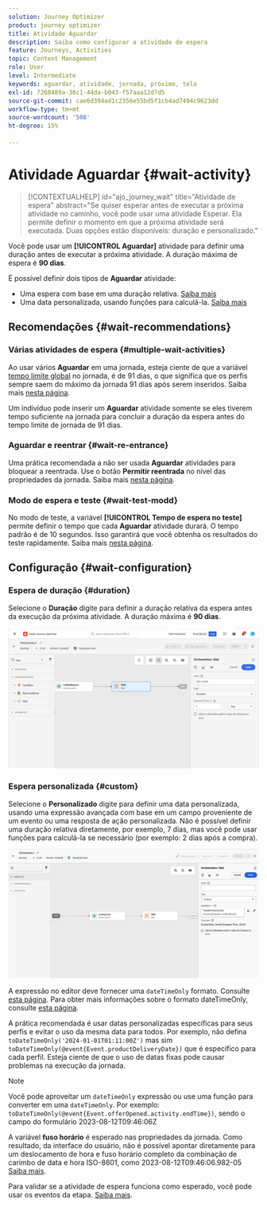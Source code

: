 ```yaml
---
solution: Journey Optimizer
product: journey optimizer
title: Atividade Aguardar
description: Saiba como configurar a atividade de espera
feature: Journeys, Activities
topic: Content Management
role: User
level: Intermediate
keywords: aguardar, atividade, jornada, próximo, tela
exl-id: 7268489a-38c1-44da-b043-f57aaa12d7d5
source-git-commit: cae6d394ad1c2356e55bd5f1cb4ad7494c9623dd
workflow-type: tm+mt
source-wordcount: '508'
ht-degree: 15%

---
```


# Atividade Aguardar {#wait-activity}

>[!CONTEXTUALHELP]
>id="ajo_journey_wait"
>title="Atividade de espera"
>abstract="Se quiser esperar antes de executar a próxima atividade no caminho, você pode usar uma atividade Esperar. Ela permite definir o momento em que a próxima atividade será executada. Duas opções estão disponíveis: duração e personalizado."

Você pode usar um **[!UICONTROL Aguardar]** atividade para definir uma duração antes de executar a próxima atividade.  A duração máxima de espera é **90 dias**.

É possível definir dois tipos de **Aguardar** atividade:

* Uma espera com base em uma duração relativa. [Saiba mais](#duration)
* Uma data personalizada, usando funções para calculá-la. [Saiba mais](#custom)

<!--
* [Email send time optimization](#email_send_time_optimization)
* [Fixed date](#fixed_date) 
-->

## Recomendações {#wait-recommendations}

### Várias atividades de espera {#multiple-wait-activities}

Ao usar vários **Aguardar** em uma jornada, esteja ciente de que a variável [tempo limite global](journey-properties.md#global_timeout) no jornada, é de 91 dias, o que significa que os perfis sempre saem do máximo da jornada 91 dias após serem inseridos. Saiba mais [nesta página](journey-properties.md#global_timeout).

Um indivíduo pode inserir um **Aguardar** atividade somente se eles tiverem tempo suficiente na jornada para concluir a duração da espera antes do tempo limite de jornada de 91 dias.

### Aguardar e reentrar {#wait-re-entrance}

Uma prática recomendada a não ser usada **Aguardar** atividades para bloquear a reentrada. Use o botão **Permitir reentrada** no nível das propriedades da jornada. Saiba mais [nesta página](../building-journeys/journey-properties.md#entrance).

### Modo de espera e teste {#wait-test-modd}

No modo de teste, a variável **[!UICONTROL Tempo de espera no teste]** permite definir o tempo que cada **Aguardar** atividade durará. O tempo padrão é de 10 segundos. Isso garantirá que você obtenha os resultados do teste rapidamente. Saiba mais [nesta página](../building-journeys/testing-the-journey.md).

## Configuração {#wait-configuration}

### Espera de duração {#duration}

Selecione o **Duração** digite para definir a duração relativa da espera antes da execução da próxima atividade. A duração máxima é **90 dias**.

![Definir a duração da espera](assets/journey55.png)

<!--
## Fixed date wait{#fixed_date}

Select the date for the execution of the next activity.

![](assets/journey56.png)

-->

### Espera personalizada {#custom}

Selecione o **Personalizado** digite para definir uma data personalizada, usando uma expressão avançada com base em um campo proveniente de um evento ou uma resposta de ação personalizada. Não é possível definir uma duração relativa diretamente, por exemplo, 7 dias, mas você pode usar funções para calculá-la se necessário (por exemplo: 2 dias após a compra).

![Definir uma espera personalizada com uma expressão](assets/journey57.png)

A expressão no editor deve fornecer uma `dateTimeOnly` formato. Consulte [esta página](expression/expressionadvanced.md). Para obter mais informações sobre o formato dateTimeOnly, consulte [esta página](expression/data-types.md).

A prática recomendada é usar datas personalizadas específicas para seus perfis e evitar o uso da mesma data para todos. Por exemplo, não defina `toDateTimeOnly('2024-01-01T01:11:00Z')` mas sim `toDateTimeOnly(@event{Event.productDeliveryDate})` que é específico para cada perfil. Esteja ciente de que o uso de datas fixas pode causar problemas na execução da jornada.


>[!NOTE]
>
>Você pode aproveitar um `dateTimeOnly` expressão ou use uma função para converter em uma `dateTimeOnly`. Por exemplo: `toDateTimeOnly(@event{Event.offerOpened.activity.endTime})`, sendo o campo do formulário 2023-08-12T09:46:06Z
>
>A variável **fuso horário** é esperado nas propriedades da jornada. Como resultado, da interface do usuário, não é possível apontar diretamente para um deslocamento de hora e fuso horário completo da combinação de carimbo de data e hora ISO-8601, como 2023-08-12T09:46:06.982-05 [Saiba mais](../building-journeys/timezone-management.md).


Para validar se a atividade de espera funciona como esperado, você pode usar os eventos da etapa. [Saiba mais](../reports/query-examples.md#common-queries).

<!--## Email send time optimization{#email_send_time_optimization}

This type of wait uses a score calculated in Adobe Experience Platform. The score calculates the propensity to click or open an email in the future based on past behavior. Note that the algorithm calculating the score needs a certain amount of data to work. As a result, when it does not have enough data, the default wait time will apply. At publication time, you'll be notified that the default time applies.

>[!NOTE]
>
>The first event of your journey must have a namespace.
>
>This capability is only available after an **[!UICONTROL Email]** activity. You need to have Adobe Campaign Standard.

1. In the **[!UICONTROL Amount of time]** field, define the number of hours to consider to optimize email sending.
1. In the **[!UICONTROL Optimization type]** field, choose if the optimization should increase clicks or opens.
1. In the **[!UICONTROL Default time]** field, define the default time to wait if the predictive send time score is not available.

    >[!NOTE]
    >
    >Note that the send time score can be unavailable because there is not enough data to perform the calculation. In this case, you will be informed, at publication time, that the default time applies.

![](assets/journey57bis.png)-->
